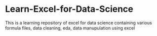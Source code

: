 # Learn-Excel-for-Data-Science
This is a learning repository of excel for data science containing various formula files, data cleaning, eda, data manupulation using excel
